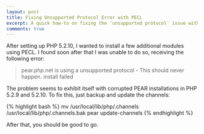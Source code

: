 ```yaml
---
layout: post
title: Fixing Unsupported Protocol Error with PECL
excerpt: A quick how-to on fixing the 'unsupported protocol' issue with PHP 5.2.9 and 5.2.10.
comments: true
---
```

After setting up PHP 5.2.10, I wanted to install a few additional modules using PECL. I found soon after that I was unable to do so, receiving the following error:

<blockquote>pear.php.net is using a unsupported protocol - This should never happen. install failed</blockquote>

The problem seems to exhibit itself with corrupted PEAR installations in PHP 5.2.9 and 5.2.10. To fix this, just backup and update the channels:

{% highlight bash %}
mv /usr/local/lib/php/.channels /usr/local/lib/php/.channels.bak
pear update-channels
{% endhighlight %}

After that, you should be good to go.